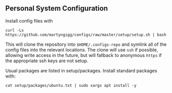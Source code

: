 Personal System Configuration
-----------------------------

Install config files with

    curl -Ls https://github.com/martyngigg/configs/raw/master/setup/setup.sh | bash

This will clone the repository into `$HOME/.configs-repo` and symlink all of the config files into the relevant
locations. The clone will use `ssh` if possible, allowing write access in the future, but will fallback to anonymous
`https` if the appropriate ssh keys are not setup.

Usual packages are listed in setup/packages. Install standard packages with:

    cat setup/packages/ubuntu.txt | sudo xargs apt install -y
